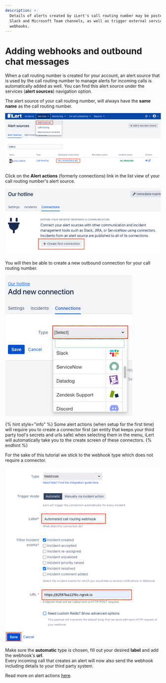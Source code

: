 ```yaml
---
description: >-
  Details of alerts created by iLert's call routing number may be posted to
  Slack and Microsoft Team channels, as well as trigger external services using
  webhooks.
---
```


# Adding webhooks and outbound chat messages

When a call routing number is created for your account, an alert source that is used by the call routing number to manage alerts for incoming calls is automatically added as well. You can find this alert source under the services \(**alert sources**\) navigation option.

The alert source of your call routing number, will always have the **same name** as the call routing number.

![](../.gitbook/assets/image%20%288%29.png)

Click on the **Alert actions** \(formerly connections\) link in the list view of your call routing number's alert source.

![](../.gitbook/assets/image%20%2814%29.png)

You will then be able to create a new outbound connection for your call routing number.

![](../.gitbook/assets/image%20%289%29.png)

{% hint style="info" %}
Some alert actions \(when setup for the first time\) will require you to create a connector first \(an entity that keeps your third party tool's secrets and urls safe\) when selecting them in the menu, iLert will automatically take you to the create screen of these connectors.
{% endhint %}

For the sake of this tutorial we stick to the webhook type which does not require a connector.

![](../.gitbook/assets/image%20%2812%29.png)

Make sure the **automatic** type is chosen, fill out your desired **label** and add the webhook's **url**.  
Every incoming call that creates an alert will now also send the webhook including details to your third party system.

Read more on alert actions [here](../getting-started/intro.md#connectors-and-incident-actions-outbound-integrations).

